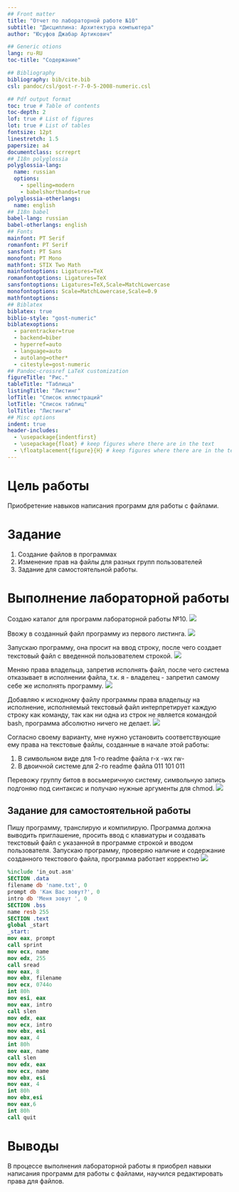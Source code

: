 ```yaml
---
## Front matter
title: "Отчет по лабораторной работе №10"
subtitle: "Дисциплина: Архитектура компьютера"
author: "Юсуфов Джабар Артикович"

## Generic otions
lang: ru-RU
toc-title: "Содержание"

## Bibliography
bibliography: bib/cite.bib
csl: pandoc/csl/gost-r-7-0-5-2008-numeric.csl

## Pdf output format
toc: true # Table of contents
toc-depth: 2
lof: true # List of figures
lot: true # List of tables
fontsize: 12pt
linestretch: 1.5
papersize: a4
documentclass: scrreprt
## I18n polyglossia
polyglossia-lang:
  name: russian
  options:
	- spelling=modern
	- babelshorthands=true
polyglossia-otherlangs:
  name: english
## I18n babel
babel-lang: russian
babel-otherlangs: english
## Fonts
mainfont: PT Serif
romanfont: PT Serif
sansfont: PT Sans
monofont: PT Mono
mathfont: STIX Two Math
mainfontoptions: Ligatures=TeX
romanfontoptions: Ligatures=TeX
sansfontoptions: Ligatures=TeX,Scale=MatchLowercase
monofontoptions: Scale=MatchLowercase,Scale=0.9
mathfontoptions:
## Biblatex
biblatex: true
biblio-style: "gost-numeric"
biblatexoptions:
  - parentracker=true
  - backend=biber
  - hyperref=auto
  - language=auto
  - autolang=other*
  - citestyle=gost-numeric
## Pandoc-crossref LaTeX customization
figureTitle: "Рис."
tableTitle: "Таблица"
listingTitle: "Листинг"
lofTitle: "Список иллюстраций"
lotTitle: "Список таблиц"
lolTitle: "Листинги"
## Misc options
indent: true
header-includes:
  - \usepackage{indentfirst}
  - \usepackage{float} # keep figures where there are in the text
  - \floatplacement{figure}{H} # keep figures where there are in the text
---
```


# **Цель работы**

Приобретение навыков написания программ для работы с файлами.

# **Задание**

1. Создание файлов в программах
2. Изменение прав на файлы для разных групп пользователей
3. Задание для самостоятельной работы.


# **Выполнение лабораторной работы**

Создаю каталог для программ лабораторной работы №10.
![](image/1.jpg)

Ввожу в созданный файл программу из первого листинга.
![](image/2.jpg)

Запускаю программу, она просит на ввод строку, 
после чего создает текстовый файл с введенной пользователем строкой.
![](image/3.jpg)

Меняю права владельца, запретив исполнять файл, 
после чего система отказывает в исполнении файла, 
т.к. я - владелец - запретил самому себе же исполнять программу.
![](image/4.jpg)

Добавляю к исходному файлу программы права владельцу на исполнение, исполняемый текстовый файл интерпретирует каждую строку как команду, 
так как ни одна из строк не является командой bash, программа абсолютно ничего не делает.
![](image/5.jpg)

Согласно своему варианту, мне нужно установить соответствующие ему права на текстовые файлы, созданные в начале этой работы:
1. В символьном виде для 1-го readme файла r-x -wx rw-
2. В двоичной системе для 2-го readme файла 011 101 011

Перевожу группу битов в восьмеричную систему, символьную запись подгоняю под синтаксис и получаю нужные аргументы для chmod.
![](image/6.jpg)

## **Задание для самостоятельной работы**

Пишу программу, транслирую и компилирую. Программа должна выводить приглашение, 
просить ввод с клавиатуры и создавать текстовый файл с указанной в программе строкой и вводом пользователя.
Запускаю программу, проверяю наличие и содержание созданного текстового файла, программа работает корректно
![](image/7.jpg)

```NASM
%include 'in_out.asm'
SECTION .data
filename db 'name.txt', 0
prompt db 'Как Вас зовут?', 0
intro db 'Меня зовут ', 0
SECTION .bss
name resb 255
SECTION .text
global _start
_start:
mov eax, prompt
call sprint
mov ecx, name
mov edx, 255
call sread
mov eax, 8
mov ebx, filename
mov ecx, 0744o
int 80h
mov esi, eax
mov eax, intro
call slen
mov edx, eax
mov ecx, intro
mov ebx, esi
mov eax, 4
int 80h
mov eax, name
call slen
mov edx, eax
mov ecx, name
mov ebx, esi
mov eax, 4
int 80h
mov ebx,esi
mov eax,6
int 80h
call quit
```

# **Выводы**

В процессе выполнения лабораторной работы я приобрел навыки написания программ для работы с файлами, научился редактировать права для файлов.
